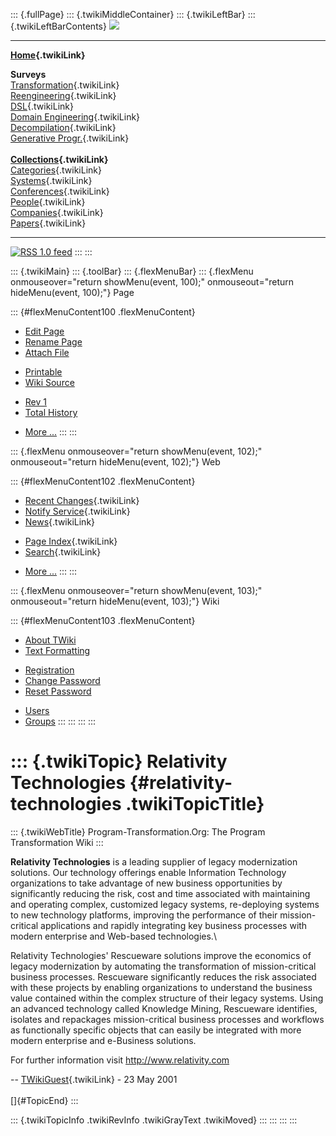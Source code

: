 ::: {.fullPage}
::: {.twikiMiddleContainer}
::: {.twikiLeftBar}
::: {.twikiLeftBarContents}
![](../pub/transformation.gif)

------------------------------------------------------------------------

**[Home](WebHome){.twikiLink}**

**Surveys**\
[Transformation](ProgramTransformation){.twikiLink}\
[Reengineering](ReengineeringWiki){.twikiLink}\
[DSL](DomainSpecificLanguages){.twikiLink}\
[Domain Engineering](DomainEngineering){.twikiLink}\
[Decompilation](DeCompilation){.twikiLink}\
[Generative Progr.](GenerativeProgrammingWiki){.twikiLink}\
\
**[Collections](CategoryCollection){.twikiLink}**\
[Categories](CategoryCategory){.twikiLink}\
[Systems](TransformationSystems){.twikiLink}\
[Conferences](TransformationConferences){.twikiLink}\
[People](TransformationPeople){.twikiLink}\
[Companies](TransformationCompanies){.twikiLink}\
[Papers](CategoryPaper){.twikiLink}

------------------------------------------------------------------------

[![](../pub/rss.gif "RSS 1.0 feed")](WebRss@skin=rss)
:::
:::

::: {.twikiMain}
::: {.toolBar}
::: {.flexMenuBar}
::: {.flexMenu onmouseover="return showMenu(event, 100);" onmouseout="return hideMenu(event, 100);"}
Page

::: {#flexMenuContent100 .flexMenuContent}
-   [Edit
    Page](http://www.program-transformation.org/edit/Transform/RelativityTechnologies?t=1536826395)
-   [Rename
    Page](http://www.program-transformation.org/rename/Transform/RelativityTechnologies)
-   [Attach
    File](http://www.program-transformation.org/attach/Transform/RelativityTechnologies)

<!-- -->

-   [Printable](http://www.program-transformation.org/view/Transform/RelativityTechnologies?skin=print.pattern)
-   [Wiki
    Source](http://www.program-transformation.org/view/Transform/RelativityTechnologies?skin=text&raw=on&contenttype=text/plain)

<!-- -->

-   [Rev
    1](http://www.program-transformation.org/view/Transform/RelativityTechnologies?rev=1.1)
-   [Total
    History](http://www.program-transformation.org/rdiff/Transform/RelativityTechnologies)

<!-- -->

-   [More
    \...](http://www.program-transformation.org/oops/Transform/RelativityTechnologies?template=oopsmore&param1=1.1&param2=1.1)
:::
:::

::: {.flexMenu onmouseover="return showMenu(event, 102);" onmouseout="return hideMenu(event, 102);"}
Web

::: {#flexMenuContent102 .flexMenuContent}
-   [Recent Changes](WebChanges){.twikiLink}
-   [Notify Service](WebNotify){.twikiLink}
-   [News](WebNews){.twikiLink}

<!-- -->

-   [Page Index](WebIndex){.twikiLink}
-   [Search](WebSearch){.twikiLink}

<!-- -->

-   [More
    \...](http://www.program-transformation.org/oops/Transform/RelativityTechnologies?template=oopsmore&param1=1.1&param2=1.1)
:::
:::

::: {.flexMenu onmouseover="return showMenu(event, 103);" onmouseout="return hideMenu(event, 103);"}
Wiki

::: {#flexMenuContent103 .flexMenuContent}
-   [About
    TWiki](http://www.program-transformation.org/view/TWiki/WebHome)
-   [Text
    Formatting](http://www.program-transformation.org/view/TWiki/TextFormattingRules)

<!-- -->

-   [Registration](http://www.program-transformation.org/view/TWiki/TWikiRegistration)
-   [Change
    Password](http://www.program-transformation.org/view/TWiki/ChangePassword)
-   [Reset
    Password](http://www.program-transformation.org/view/TWiki/ResetPassword)

<!-- -->

-   [Users](http://www.program-transformation.org/view/Main/TWikiUsers)
-   [Groups](http://www.program-transformation.org/view/Main/TWikiGroups)
:::
:::
:::
:::

::: {.twikiTopic}
Relativity Technologies {#relativity-technologies .twikiTopicTitle}
=======================

::: {.twikiWebTitle}
Program-Transformation.Org: The Program Transformation Wiki
:::

**Relativity Technologies** is a leading supplier of legacy
modernization solutions. Our technology offerings enable Information
Technology organizations to take advantage of new business opportunities
by significantly reducing the risk, cost and time associated with
maintaining and operating complex, customized legacy systems,
re-deploying systems to new technology platforms, improving the
performance of their mission-critical applications and rapidly
integrating key business processes with modern enterprise and Web-based
technologies.\

Relativity Technologies' Rescueware solutions improve the economics of
legacy modernization by automating the transformation of
mission-critical business processes. Rescueware significantly reduces
the risk associated with these projects by enabling organizations to
understand the business value contained within the complex structure of
their legacy systems. Using an advanced technology called Knowledge
Mining, Rescueware identifies, isolates and repackages mission-critical
business processes and workflows as functionally specific objects that
can easily be integrated with more modern enterprise and e-Business
solutions.

For further information visit <http://www.relativity.com>

\-- [TWikiGuest](../Main/TWikiGuest){.twikiLink} - 23 May 2001\
\
[]{#TopicEnd}
:::

::: {.twikiTopicInfo .twikiRevInfo .twikiGrayText .twikiMoved}
:::
:::
:::
:::
